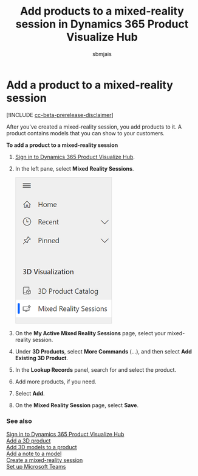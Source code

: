 ﻿---
title: Add products to a mixed-reality session in Dynamics 365 Product Visualize Hub
description: Instructions for adding products to a mixed-reality session in Dynamics 365 Product Visualize Hub.
ms.date: 07/17/2020
ms.topic: article
ms.service: dynamics-365-sales
author: sbmjais
ms.author: shjais
manager: shujoshi
---

# Add a product to a mixed-reality session

[!INCLUDE [cc-beta-prerelease-disclaimer](../includes/cc-beta-prerelease-disclaimer.md)]

After you've created a mixed-reality session, you<!--Suggest deleting "must," just to sound a bit friendlier.--> add products to it. A product contains models that you can show to your customers.

**To add a product to a mixed-reality session**

1.  [Sign in to Dynamics 365 Product Visualize Hub](sign-in-app.md).

2.  In the left pane, select **Mixed Reality Sessions**.

    ![Select Mixed Reality Sessions from the left pane](media/mr-session.png "Select Mixed Reality Sessions from the left pane")

3.  On the **My Active Mixed Reality Sessions** page, select your mixed-reality session.

4.  Under **3D Products**, select **More Commands** (…), and then select **Add Existing 3D Product**.

5.  In the **Lookup Records** panel, search for and select the product.

6.  Add more products, if you need.

7.  Select **Add**.

8.  On the **Mixed Reality Session** page, select **Save**.

### See also

[Sign in to Dynamics 365 Product Visualize Hub](sign-in-app.md)<br>
[Add a 3D product](add-3d-product.md)<br>
[Add 3D models to a product](add-3d-model-product.md)<br>
[Add a note to a model](add-note-model.md)<br>
[Create a mixed-reality session](create-mr-session.md)<br>
[Set up Microsoft Teams](setup-ms-teams.md)
